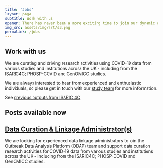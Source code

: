 ```yaml
---
title: 'Jobs'
layout: page
subtitle: Work with us
opener: There has never been a more exciting time to join our dynamic and driven data team in designing, developing, and delivering the ODAP.  
img_src: assets/img/art/s3.png
permalink: /jobs
---
```


## Work with us

We are curating and driving research activities using COVID-19 data from various studies and institutions across the UK - including from the ISARIC4C; PHOSP-COVID and GenOMICC studies.

We are always interested to hear from experienced and enthusiastic individuals, so please get in touch with our [study team](mailto:isaric4c-samples@roslin.ed.ac.uk) for more information. 

See [previous outputs from ISARIC 4C](/outputs/)


## Posts available now


## [Data Curation & Linkage Administrator(s)](https://elxw.fa.em3.oraclecloud.com/hcmUI/CandidateExperience/en/sites/CX_1001/job/2437)

We are looking for experienced data linkage administrators to join the Outbreak Data Analysis Platform (ODAP) team and support data curation research activities for COVID-19 data from various studies and institutions across the UK - including from the ISARIC4C; PHOSP-COVID and GenOMICC studies.







